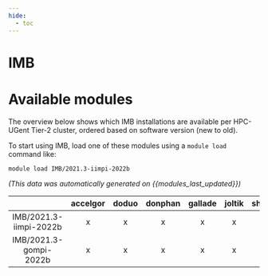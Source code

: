 ```yaml
---
hide:
  - toc
---
```


IMB
===

# Available modules


The overview below shows which IMB installations are available per HPC-UGent Tier-2 cluster, ordered based on software version (new to old).

To start using IMB, load one of these modules using a `module load` command like:

```shell
module load IMB/2021.3-iimpi-2022b
```

*(This data was automatically generated on {{modules_last_updated}})*  

| |accelgor|doduo|donphan|gallade|joltik|shinx|skitty|
| :---: | :---: | :---: | :---: | :---: | :---: | :---: | :---: |
|IMB/2021.3-iimpi-2022b|x|x|x|x|x|x|x|
|IMB/2021.3-gompi-2022b|x|x|x|x|x|x|x|
